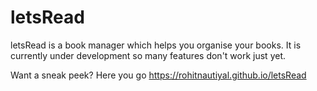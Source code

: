 # letsRead
letsRead is a book manager which helps you organise your books. It is currently under development so many features don't work just yet.

Want a sneak peek? Here you go https://rohitnautiyal.github.io/letsRead
